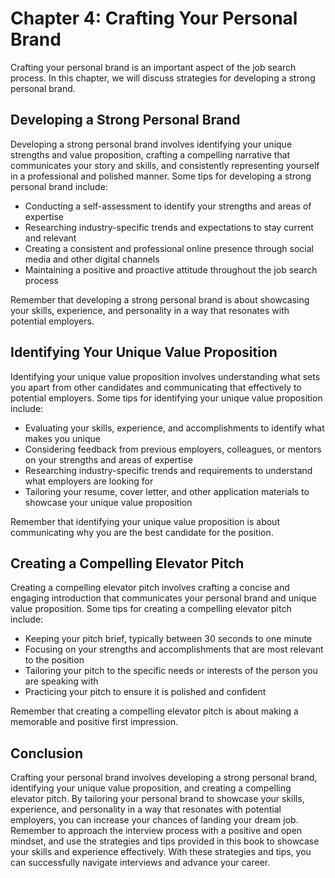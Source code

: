 Chapter 4: Crafting Your Personal Brand
=======================================

Crafting your personal brand is an important aspect of the job search process. In this chapter, we will discuss strategies for developing a strong personal brand.

Developing a Strong Personal Brand
----------------------------------

Developing a strong personal brand involves identifying your unique strengths and value proposition, crafting a compelling narrative that communicates your story and skills, and consistently representing yourself in a professional and polished manner. Some tips for developing a strong personal brand include:

* Conducting a self-assessment to identify your strengths and areas of expertise
* Researching industry-specific trends and expectations to stay current and relevant
* Creating a consistent and professional online presence through social media and other digital channels
* Maintaining a positive and proactive attitude throughout the job search process

Remember that developing a strong personal brand is about showcasing your skills, experience, and personality in a way that resonates with potential employers.

Identifying Your Unique Value Proposition
-----------------------------------------

Identifying your unique value proposition involves understanding what sets you apart from other candidates and communicating that effectively to potential employers. Some tips for identifying your unique value proposition include:

* Evaluating your skills, experience, and accomplishments to identify what makes you unique
* Considering feedback from previous employers, colleagues, or mentors on your strengths and areas of expertise
* Researching industry-specific trends and requirements to understand what employers are looking for
* Tailoring your resume, cover letter, and other application materials to showcase your unique value proposition

Remember that identifying your unique value proposition is about communicating why you are the best candidate for the position.

Creating a Compelling Elevator Pitch
------------------------------------

Creating a compelling elevator pitch involves crafting a concise and engaging introduction that communicates your personal brand and unique value proposition. Some tips for creating a compelling elevator pitch include:

* Keeping your pitch brief, typically between 30 seconds to one minute
* Focusing on your strengths and accomplishments that are most relevant to the position
* Tailoring your pitch to the specific needs or interests of the person you are speaking with
* Practicing your pitch to ensure it is polished and confident

Remember that creating a compelling elevator pitch is about making a memorable and positive first impression.

Conclusion
----------

Crafting your personal brand involves developing a strong personal brand, identifying your unique value proposition, and creating a compelling elevator pitch. By tailoring your personal brand to showcase your skills, experience, and personality in a way that resonates with potential employers, you can increase your chances of landing your dream job. Remember to approach the interview process with a positive and open mindset, and use the strategies and tips provided in this book to showcase your skills and experience effectively. With these strategies and tips, you can successfully navigate interviews and advance your career.
